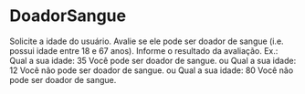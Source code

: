 # DoadorSangue
Solicite a idade do usuário. Avalie se ele pode ser doador de sangue (i.e. possui idade entre 18 e 67 anos). Informe o resultado da avaliação.  Ex.:  Qual a sua idade: 35 Você pode ser doador de sangue. ou  Qual a sua idade: 12 Você não pode ser doador de sangue. ou  Qual a sua idade: 80 Você não pode ser doador de sangue.
